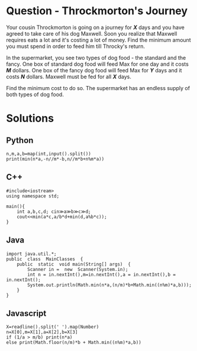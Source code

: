 # Question - Throckmorton's Journey

Your cousin Throckmorton is going on a journey for **_X_** days and you have agreed to take care of his dog Maxwell. Soon you realize that Maxwell requires eats a lot and it's costing a lot of money. Find the minimum amount you must spend in order to feed him till Throcky's return.

In the supermarket, you see two types of dog food - the standard and the fancy. One box of standard dog food will feed Max for one day and it costs **_M_** dollars. One box of the fancy dog food will feed Max for **_Y_** days and it costs **_N_** dollars. Maxwell must be fed for all **_X_** days.

Find the minimum cost to do so. The supermarket has an endless supply of both types of dog food.

# Solutions

## Python

    n,m,a,b=map(int,input().split())
    print(min(n*a,-n//m*-b,n//m*b+n%m*a))

## C++

    #include<iostream>
    using namespace std;

    main(){
        int a,b,c,d; cin≫a≫b≫c≫d;
        cout<<min(a*c,a/b*d+min(d,a%b*c));
    }

## Java

    import java.util.*;
    public  class  MainClasses  {
        public  static  void main(String[] args)  {
    	    Scanner in =  new  Scanner(System.in);
    	    int n = in.nextInt(),m=in.nextInt(),a = in.nextInt(),b = in.nextInt();
    	    System.out.println(Math.min(n*a,(n/m)*b+Math.min((n%m)*a,b)));
    	}
    }

## Javascript

    X=readline().split(' ').map(Number)
    n=X[0],m=X[1],a=X[2],b=X[3]
    if (1/a > m/b) print(n*a)
    else print(Math.floor(n/m)*b + Math.min((n%m)*a,b))
